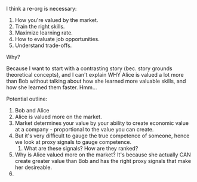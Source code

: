 I think a re-org is necessary:

1. How you're valued by the market.
2. Train the right skills.
3. Maximize learning rate.
4. How to evaluate job opportunities.
5. Understand trade-offs.

Why? 

Because I want to start with a contrasting story (bec. story grounds theoretical concepts), and I can't explain WHY Alice is valued a lot more than Bob without talking about how she learned more valuable skills, and how she learned them faster. Hmm...

Potential outline:
1. Bob and Alice
2. Alice is valued more on the market.
3. Market determines your value by your ability to create economic value at a company - proportional to the value you can create.
4. But it's very difficult to gauge the true competence of someone, hence we look at proxy signals to gauge competence.
	1. What are these signals? How are they ranked?
5. Why is Alice valued more on the market? It's because she actually CAN create greater value than Bob and has the right proxy signals that make her desireable.
6. 
